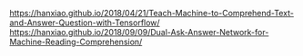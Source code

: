 https://hanxiao.github.io/2018/04/21/Teach-Machine-to-Comprehend-Text-and-Answer-Question-with-Tensorflow/
https://hanxiao.github.io/2018/09/09/Dual-Ask-Answer-Network-for-Machine-Reading-Comprehension/

